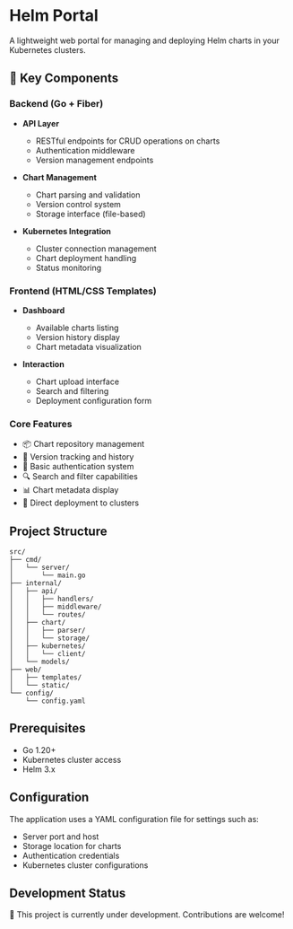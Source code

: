 # Helm Portal

A lightweight web portal for managing and deploying Helm charts in your Kubernetes clusters.

## 🚀 Key Components

### Backend (Go + Fiber)

- **API Layer**
  - RESTful endpoints for CRUD operations on charts
  - Authentication middleware
  - Version management endpoints

- **Chart Management**
  - Chart parsing and validation
  - Version control system
  - Storage interface (file-based)

- **Kubernetes Integration**
  - Cluster connection management
  - Chart deployment handling
  - Status monitoring

### Frontend (HTML/CSS Templates)

- **Dashboard**
  - Available charts listing
  - Version history display
  - Chart metadata visualization

- **Interaction**
  - Chart upload interface
  - Search and filtering
  - Deployment configuration form

### Core Features

- 📦 Chart repository management
- 🔄 Version tracking and history
- 🔐 Basic authentication system
- 🔍 Search and filter capabilities
- 📊 Chart metadata display
- 🚀 Direct deployment to clusters

## Project Structure

```
src/
├── cmd/
│   └── server/
│       └── main.go
├── internal/
│   ├── api/
│   │   ├── handlers/
│   │   ├── middleware/
│   │   └── routes/
│   ├── chart/
│   │   ├── parser/
│   │   └── storage/
│   ├── kubernetes/
│   │   └── client/
│   └── models/
├── web/
│   ├── templates/
│   └── static/
└── config/
    └── config.yaml
```

## Prerequisites

- Go 1.20+
- Kubernetes cluster access
- Helm 3.x

## Configuration

The application uses a YAML configuration file for settings such as:
- Server port and host
- Storage location for charts
- Authentication credentials
- Kubernetes cluster configurations

## Development Status

🚧 This project is currently under development. Contributions are welcome!

